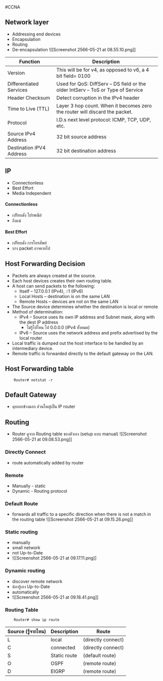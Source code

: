 #CCNA 

## Network layer
- Addressing end devices
- Encapsulation
- Routing
- De-encapsulation
![[Screenshot 2566-05-21 at 08.55.10.png]]

|Function | Description|
|---------|------------|
|Version |This will be for v4, as opposed to v6, a 4 bit field= 0100|
|Differentiated Services |Used for QoS: DiffServ – DS field or the older IntServ – ToS or Type of Service|
|Header Checksum |Detect corruption in the IPv4 header|
|Time to Live (TTL)| Layer 3 hop count. When it becomes zero the router will discard the packet.|
|Protocol |I.D.s next level protocol: ICMP, TCP, UDP, etc.|
|Source IPv4 Address |32 bit source address|
|Destination IPV4 Address |32 bit destination address|

## IP
- Connectionless
- Best Effort
- Media Independent

#### Connectionless
 - เปรียบดั่ง ไปรษณีย์
 - ถึงแน่
#### Best Effort
- เปรียบดั่ง การโทรศัพท์
- บาง packet อาจหายไป

## Host Forwarding Decision
- Packets are always created at the source.
- Each host devices creates their own routing table.
- A host can send packets to the following:
	- Itself – 127.0.0.1 (IPv4), ::1 (IPv6)
	- Local Hosts – destination is on the same LAN
	- Remote Hosts – devices are not on the same LAN
- The Source device determines whether the destination is local or remote
- Method of determination:
	- IPv4 – Source uses its own IP address and Subnet mask, along with the dest IP address
		- ไม่รู้ไปไหน ไป 0.0.0.0 (IPv4 ทั้งหมด)
	- IPv6 – Source uses the network address and prefix advertised by the local router
- Local traffic is dumped out the host interface to be handled by an intermediary device.
- Remote traffic is forwarded directly to the default gateway on the LAN.

## Host Forwarding table
```
	Router# netstat -r
```

## Default Gateway
- คุยออกข้างนอก ส่วนใหญ่เป็น IP router

## Routing
- Router ดูจาก Routing table ของตัวเอง (setup แบบ manual)
![[Screenshot 2566-05-21 at 09.08.53.png]]

### Directly Connect
 - route automatically added by router
### Remote
- Manually - static
- Dynamic - Routing protocol
### Default Route
- forwards all traffic to a specific direction when there is not a match in the routing table
![[Screenshot 2566-05-21 at 09.15.26.png]]

### Static routing
- manually
- small network
- not Up-to-Date
- ![[Screenshot 2566-05-21 at 09.17.11.png]]
### Dynamic routing
- discover remote network
- น้องรู้เอง Up-to-Date
- automatically
- ![[Screenshot 2566-05-21 at 09.18.41.png]]

### Routing Table
```
	Router# show ip route
```

| Source (รู้จากไหน) | Description | Route |
|-------------------|---------------------------|-----|
| L | local | (directly connect) |
| C | connected | (directly connect) |
| S | Static route | (default route)|
| O | OSPF | (remote route) |
| D | EIGRP | (remote route) |

